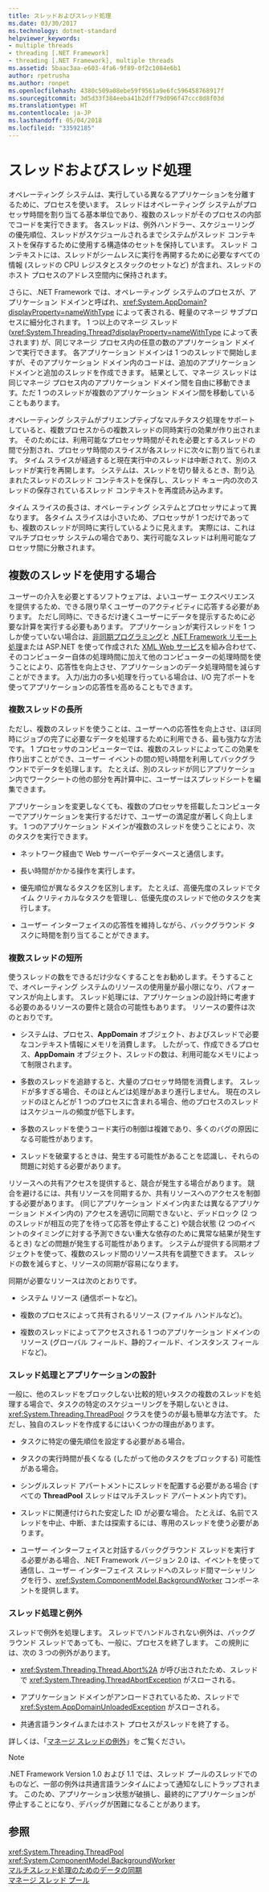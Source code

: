 ```yaml
---
title: スレッドおよびスレッド処理
ms.date: 03/30/2017
ms.technology: dotnet-standard
helpviewer_keywords:
- multiple threads
- threading [.NET Framework]
- threading [.NET Framework], multiple threads
ms.assetid: 5baac3aa-e603-4fa6-9f89-0f2c1084e6b1
author: rpetrusha
ms.author: ronpet
ms.openlocfilehash: 4380c509a08ebe59f9561a9e6fc596458768917f
ms.sourcegitcommit: 3d5d33f384eeba41b2dff79d096f47ccc8d8f03d
ms.translationtype: HT
ms.contentlocale: ja-JP
ms.lasthandoff: 05/04/2018
ms.locfileid: "33592185"
---
```

# <a name="threads-and-threading"></a>スレッドおよびスレッド処理
オペレーティング システムは、実行している異なるアプリケーションを分離するために、プロセスを使います。 スレッドはオペレーティング システムがプロセッサ時間を割り当てる基本単位であり、複数のスレッドがそのプロセスの内部でコードを実行できます。 各スレッドは、例外ハンドラー、スケジューリングの優先順位、スレッドがスケジュールされるまでシステムがスレッド コンテキストを保存するために使用する構造体のセットを保持しています。 スレッド コンテキストには、スレッドがシームレスに実行を再開するために必要なすべての情報 (スレッドの CPU レジスタとスタックのセットなど) が含まれ、スレッドのホスト プロセスのアドレス空間内に保持されます。  
  
 さらに、.NET Framework では、オペレーティング システムのプロセスが、アプリケーション ドメインと呼ばれ、<xref:System.AppDomain?displayProperty=nameWithType> によって表される、軽量のマネージ サブプロセスに細分化されます。 1 つ以上のマネージ スレッド (<xref:System.Threading.Thread?displayProperty=nameWithType> によって表されます) が、同じマネージ プロセス内の任意の数のアプリケーション ドメインで実行できます。 各アプリケーション ドメインは 1 つのスレッドで開始しますが、そのアプリケーション ドメイン内のコードは、追加のアプリケーション ドメインと追加のスレッドを作成できます。 結果として、マネージ スレッドは同じマネージ プロセス内のアプリケーション ドメイン間を自由に移動できます。ただ 1 つのスレッドが複数のアプリケーション ドメイン間を移動していることもあります。  
  
 オペレーティング システムがプリエンプティブなマルチタスク処理をサポートしていると、複数プロセスからの複数スレッドの同時実行の効果が作り出されます。 そのためには、利用可能なプロセッサ時間がそれを必要とするスレッドの間で分割され、プロセッサ時間のスライスが各スレッドに次々に割り当てられます。 タイム スライスが経過すると現在実行中のスレッドは中断されて、別のスレッドが実行を再開します。 システムは、スレッドを切り替えるとき、割り込まれたスレッドのスレッド コンテキストを保存し、スレッド キュー内の次のスレッドの保存されているスレッド コンテキストを再度読み込みます。  
  
 タイム スライスの長さは、オペレーティング システムとプロセッサによって異なります。 各タイム スライスは小さいため、プロセッサが 1 つだけであっても、複数のスレッドが同時に実行しているように見えます。 実際には、これはマルチプロセッサ システムの場合であり、実行可能なスレッドは利用可能なプロセッサ間に分散されます。  
  
## <a name="when-to-use-multiple-threads"></a>複数のスレッドを使用する場合  
 ユーザーの介入を必要とするソフトウェアは、よいユーザー エクスペリエンスを提供するため、できる限り早くユーザーのアクティビティに応答する必要があります。 ただし同時に、できるだけ速くユーザーにデータを提示するために必要な計算を実行する必要もあります。 アプリケーションが実行スレッドを 1 つしか使っていない場合は、[非同期プログラミング](../../../docs/standard/asynchronous-programming-patterns/calling-synchronous-methods-asynchronously.md)と [.NET Framework リモート処理](https://msdn.microsoft.com/library/eccb1d31-0a22-417a-97fd-f4f1f3aa4462)または ASP.NET を使って作成された [XML Web サービス](https://msdn.microsoft.com/library/1e64af78-d705-4384-b08d-591a45f4379c)を組み合わせて、そのコンピューター自体の処理時間に加えて他のコンピューターの処理時間を使うことにより、応答性を向上させ、アプリケーションのデータ処理時間を減らすことができます。 入力/出力の多い処理を行っている場合は、I/O 完了ポートを使ってアプリケーションの応答性を高めることもできます。  
  
### <a name="advantages-of-multiple-threads"></a>複数スレッドの長所  
 ただし、複数のスレッドを使うことは、ユーザーへの応答性を向上させ、ほぼ同時にジョブの完了に必要なデータを処理するために利用できる、最も強力な方法です。 1 プロセッサのコンピューターでは、複数のスレッドによってこの効果を作り出すことができ、ユーザー イベントの間の短い時間を利用してバックグラウンドでデータを処理します。 たとえば、別のスレッドが同じアプリケーション内でワークシートの他の部分を再計算中に、ユーザーはスプレッドシートを編集できます。  
  
 アプリケーションを変更しなくても、複数のプロセッサを搭載したコンピューターでアプリケーションを実行するだけで、ユーザーの満足度が著しく向上します。 1 つのアプリケーション ドメインが複数のスレッドを使うことにより、次のタスクを実行できます。  
  
-   ネットワーク経由で Web サーバーやデータベースと通信します。  
  
-   長い時間がかかる操作を実行します。  
  
-   優先順位が異なるタスクを区別します。 たとえば、高優先度のスレッドでタイム クリティカルなタスクを管理し、低優先度のスレッドで他のタスクを実行します。  
  
-   ユーザー インターフェイスの応答性を維持しながら、バックグラウンド タスクに時間を割り当てることができます。  
  
### <a name="disadvantages-of-multiple-threads"></a>複数スレッドの短所  
 使うスレッドの数をできるだけ少なくすることをお勧めします。そうすることで、オペレーティング システムのリソースの使用量が最小限になり、パフォーマンスが向上します。 スレッド処理には、アプリケーションの設計時に考慮する必要のあるリソースの要件と競合の可能性もあります。 リソースの要件は次のとおりです。  
  
-   システムは、プロセス、**AppDomain** オブジェクト、およびスレッドで必要なコンテキスト情報にメモリを消費します。 したがって、作成できるプロセス、**AppDomain** オブジェクト、スレッドの数は、利用可能なメモリによって制限されます。  
  
-   多数のスレッドを追跡すると、大量のプロセッサ時間を消費します。 スレッドが多すぎる場合、そのほとんどは処理があまり進行しません。 現在のスレッドのほとんどが 1 つのプロセスに含まれる場合、他のプロセスのスレッドはスケジュールの頻度が低下します。  
  
-   多数のスレッドを使うコード実行の制御は複雑であり、多くのバグの原因になる可能性があります。  
  
-   スレッドを破棄するときは、発生する可能性があることを認識し、それらの問題に対処する必要があります。  
  
 リソースへの共有アクセスを提供すると、競合が発生する場合があります。 競合を避けるには、共有リソースを同期するか、共有リソースへのアクセスを制御する必要があります。 (同じアプリケーション ドメイン内または異なるアプリケーション ドメイン内の) アクセスを適切に同期できないと、デッドロック (2 つのスレッドが相互の完了を待って応答を停止すること) や競合状態 (2 つのイベントのタイミングに対する予測できない重大な依存のために異常な結果が発生するとき) などの問題が発生する可能性があります。 システムが提供する同期オブジェクトを使って、複数のスレッド間のリソース共有を調整できます。 スレッドの数を減らすと、リソースの同期が容易になります。  
  
 同期が必要なリソースは次のとおりです。  
  
-   システム リソース (通信ポートなど)。  
  
-   複数のプロセスによって共有されるリソース (ファイル ハンドルなど)。  
  
-   複数のスレッドによってアクセスされる 1 つのアプリケーション ドメインのリソース (グローバル フィールド、静的フィールド、インスタンス フィールドなど)。  
  
### <a name="threading-and-application-design"></a>スレッド処理とアプリケーションの設計  
 一般に、他のスレッドをブロックしない比較的短いタスクの複数のスレッドを処理する場合で、タスクの特定のスケジューリングを予期しないときは、<xref:System.Threading.ThreadPool> クラスを使うのが最も簡単な方法です。 ただし、独自のスレッドを作成するにはいくつかの理由があります。  
  
-   タスクに特定の優先順位を設定する必要がある場合。  
  
-   タスクの実行時間が長くなる (したがって他のタスクをブロックする) 可能性がある場合。  
  
-   シングルスレッド アパートメントにスレッドを配置する必要がある場合 (すべての **ThreadPool** スレッドはマルチスレッド アパートメント内です)。  
  
-   スレッドに関連付けられた安定した ID が必要な場合。 たとえば、名前でスレッドを中止、中断、または探索するには、専用のスレッドを使う必要があります。  
  
-   ユーザー インターフェイスと対話するバックグラウンド スレッドを実行する必要がある場合、.NET Framework バージョン 2.0 は、イベントを使って通信し、ユーザー インターフェイス スレッドへのスレッド間マーシャリングを行う、<xref:System.ComponentModel.BackgroundWorker> コンポーネントを提供します。  
  
### <a name="threading-and-exceptions"></a>スレッド処理と例外  
 スレッドで例外を処理します。 スレッドでハンドルされない例外は、バックグラウンド スレッドであっても、一般に、プロセスを終了します。 この規則には、次の 3 つの例外があります。  
  
-   <xref:System.Threading.Thread.Abort%2A> が呼び出されたため、スレッドで <xref:System.Threading.ThreadAbortException> がスローされる。  
  
-   アプリケーション ドメインがアンロードされているため、スレッドで <xref:System.AppDomainUnloadedException> がスローされる。  
  
-   共通言語ランタイムまたはホスト プロセスがスレッドを終了する。  
  
 詳しくは、「[マネージ スレッドの例外](../../../docs/standard/threading/exceptions-in-managed-threads.md)」をご覧ください。  
  
> [!NOTE]
>  .NET Framework Version 1.0 および 1.1 では、スレッド プールのスレッドでのものなど、一部の例外は共通言語ランタイムによって通知なしにトラップされます。 このため、アプリケーション状態が破損し、最終的にアプリケーションが停止することになり、デバッグが困難になることがあります。  
  
## <a name="see-also"></a>参照  
 <xref:System.Threading.ThreadPool>  
 <xref:System.ComponentModel.BackgroundWorker>  
 [マルチスレッド処理のためのデータの同期](../../../docs/standard/threading/synchronizing-data-for-multithreading.md)  
 [マネージ スレッド プール](../../../docs/standard/threading/the-managed-thread-pool.md)
